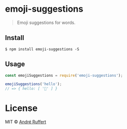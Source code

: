 # emoji-suggestions

> Emoji suggestions for words.

## Install

```console
$ npm install emoji-suggestions -S
```

## Usage
```js
const emojiSuggestions = require('emoji-suggestions');

emojiSuggestions('hello');
// => { hello: [ '👋' ] }

```

# License

MIT © [André Ruffert](http://andreruffert.com)
